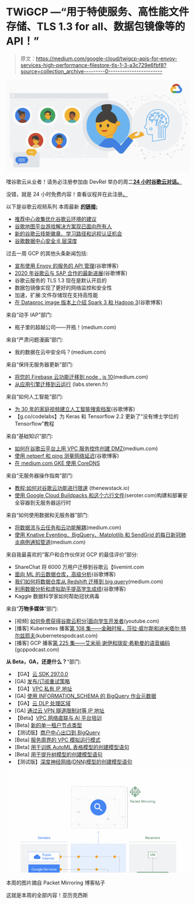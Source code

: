 # TWiGCP —“用于特使服务、高性能文件存储、TLS 1.3 for all、数据包镜像等的 API！”

> 原文：<https://medium.com/google-cloud/twigcp-apis-for-envoy-services-high-performance-filestore-tls-1-3-a3c729e6fbf8?source=collection_archive---------0----------------------->

[![](img/0c85d159b2184ba8c22af3aaa4606df9.png)](http://gtech.run/lpsfj)

嘿谷歌云从业者！请务必注册参加由 DevRel 举办的周二[**24 小时谷歌云对话。**](http://gtech.run/lpsfj)

没错，就是 24 小时免费内容！查看议程并在此注册[。](http://gtech.run/lpsfj)

以下是谷歌云视频系列 本周最新 [**的链接:**](http://gtech.run/ju4em)

*   [推荐中心收集优化谷歌云环境的建议](http://gtech.run/ary9f)
*   [谷歌地图平台游戏解决方案现已面向所有人](http://gtech.run/72mlw)
*   [新的谷歌云技能徽章、学习路径和远程认证机会](http://gtech.run/bwub2)
*   [谷歌数据中心安全:6 层深度](http://gtech.run/m29ld)

过去一周 GCP 的其他头条新闻包括:

*   [宣布使用 Envoy 的服务的 API 管理](http://gtech.run/lmb6k)(谷歌博客)
*   [2020 年谷歌云与 SAP 合作的最新进展](http://gtech.run/eghgy)(谷歌博客)
*   谷歌云服务的 TLS 1.3 现在是默认开启的
*   数据包镜像实现了更好的网络监控和安全性
*   加速，扩展:文件存储现在支持高性能
*   [在 Dataproc image 版本上介绍 Spark 3 和 Hadoop 3](http://gtech.run/96wgn)(谷歌博客)

来自“动手 IAP”部门:

*   瓶子里的超越公司——开瓶！(medium.com)

来自“严肃问题漫画”部门:

*   我的数据在云中安全吗？(medium.com)

来自“保持无服务器更新”部门:

*   [将您的 Firebase 云功能迁移到 node . js 10](http://gtech.run/d9u84)(medium.com)
*   [从应用引擎迁移到云运行](http://gtech.run/varst) (labs.steren.fr)

来自“如何人工智能”部门:

*   [为 30 年的家庭视频建立人工智能搜索档案](http://gtech.run/reqdr)(谷歌博客)
*   【g.co/codelabs】为 Keras 和 Tensorflow 2.2 更新了“没有博士学位的 Tensorflow”教程

来自“基础知识”部门:

*   [如何在谷歌云平台上用 VPC 服务控件创建 DMZ](http://gtech.run/td39)(medium.com)
*   [使用 netperf 和 ping 测量网络延迟](http://gtech.run/5y9qd)(谷歌博客)
*   [在 medium.com GKE 使用 CoreDNS](http://gtech.run/8n9yq)

来自“无服务器操作指南”部门:

*   [教程:如何对谷歌云功能进行限速](http://gtech.run/ahkqs) (thenewstack.io)
*   [使用 Google Cloud Buildpacks 和这个六行文件](http://gtech.run/3v3ws)(seroter.com)构建和部署安全容器到无服务器运行时

来自“如何使用数据和无服务器”部门:

*   [将数据流与云任务和云功能解耦](http://gtech.run/w9mr)(medium.com)
*   [使用 Knative Eventing、BigQuery、Matplotlib 和 SendGrid 的每日新冠肺炎病例通知管道](http://gtech.run/cqqfh)(medium.com)

来自我最喜欢的“客户和合作伙伴对 GCP 的最佳评价”部分:

*   ShareChat 将 6000 万用户迁移到谷歌云【livemint.com 
*   [面向 ML 的云数据仓库，高级分析](http://gtech.run/dwf2k)(谷歌博客)
*   [我们如何将数据仓库从 Redshift 迁移到 big query](http://gtech.run/7gclb)(medium.com)
*   [利用数据分析和虚拟助手提高学生成绩](http://gtech.run/gzdg7)(谷歌博客)
*   Kaggle 数据科学家如何帮助冠状病毒

来自“**万物多媒体**”部门:

*   [视频] [如何免费获得谷歌云积分|面向学生开发者](http://gtech.run/glgr8)(youtube.com)
*   [播客] Kubernetes 播客[第 108 集——金融时报，莎拉·威尔斯和迪米塔尔·特尔兹耶夫](http://gtech.run/89rhg)(kubernetespodcast.com)
*   [播客] GCP 播客[第 225 集——艾米丽·谢伊和瑞安·希勒曼的语音编码](http://gtech.run/2tqrq)(gcppodcast.com)

**从 Beta，GA，还是什么？**“部门:

*   【GA】[云 SDK 297.0.0](http://gtech.run/wfg8w)
*   [GA] [发布/订阅重试策略](http://gtech.run/z85vv)
*   【GA】[VPC 私有 IP 地址](http://gtech.run/plzrm)
*   [GA] [使用 INFORMATION_SCHEMA 的 BigQuery 作业元数据](http://gtech.run/vuew2)
*   【GA】[云 DLP 处理区域](http://gtech.run/lx3d6)
*   [GA] [通过云 VPN 隧道限制对等 IP 地址](http://gtech.run/l4ns2)
*   【Beta】[VPC 网络直联与 AI 平台培训](http://gtech.run/6p78x)
*   [Beta] [新的单一租户节点类型](http://gtech.run/pjwdv)
*   【测试版】[商户中心出口到 BigQuery](http://gtech.run/5y6dx)
*   [Beta] [服务周界的 VPC 模拟运行模式](http://gtech.run/d8vjs)
*   [Beta] [用于训练 AutoML 表格模型的创建模型语句](http://gtech.run/qrzvw)
*   [Beta] [用于提升树模型的创建模型语句](http://gtech.run/maszf)
*   【测试版】[深度神经网络(DNN)模型的创建模型语句](http://gtech.run/za9yr)

[![](img/d5dd173296076b4e75ff2195ab33bfef.png)](http://gtech.run/qtrzs)

本周的图片摘自 Packet Mirroring 博客帖子

这就是本周的全部内容！亚历克西斯
